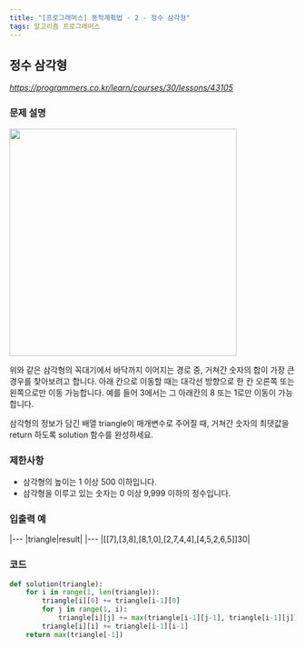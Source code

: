 ```yaml
---
title: "[프로그래머스] 동적계획법 - 2 - 정수 삼각형"
tags: 알고리즘 프로그래머스
---
```


## 정수 삼각형

*<https://programmers.co.kr/learn/courses/30/lessons/43105>*

### 문제 설명

<img src="https://grepp-programmers.s3.amazonaws.com/files/production/97ec02cc39/296a0863-a418-431d-9e8c-e57f7a9722ac.png" width="400px">

위와 같은 삼각형의 꼭대기에서 바닥까지 이어지는 경로 중, 거쳐간 숫자의 합이 가장 큰 경우를 찾아보려고 합니다. 아래 칸으로 이동할 때는 대각선 방향으로 한 칸 오른쪽 또는 왼쪽으로만 이동 가능합니다. 예를 들어 3에서는 그 아래칸의 8 또는 1로만 이동이 가능합니다.

삼각형의 정보가 담긴 배열 triangle이 매개변수로 주어질 때, 거쳐간 숫자의 최댓값을 return 하도록 solution 함수를 완성하세요.

### 제한사항

* 삼각형의 높이는 1 이상 500 이하입니다.
* 삼각형을 이루고 있는 숫자는 0 이상 9,999 이하의 정수입니다.

### 입출력 예

|---
|triangle|result|
|---
|[[7],[3,8],[8,1,0],[2,7,4,4],[4,5,2,6,5]]30|

### 코드

``` python
def solution(triangle):
    for i in range(1, len(triangle)):
        triangle[i][0] += triangle[i-1][0]
        for j in range(1, i):
            triangle[i][j] += max(triangle[i-1][j-1], triangle[i-1][j])
        triangle[i][i] += triangle[i-1][i-1]
    return max(triangle[-1])
```